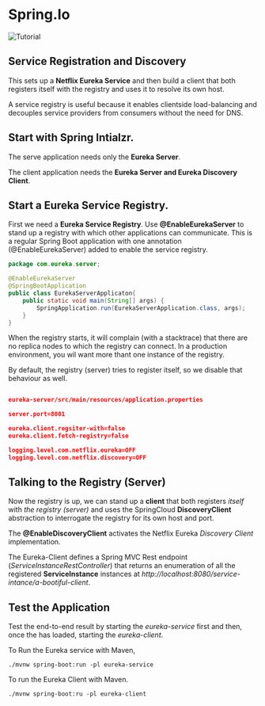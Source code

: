 # Spring.Io

![Tutorial](https://spring.io/guides/gs/service-registration-and-discovery/)

## Service Registration and Discovery

This sets up a **Netflix Eureka Service** and then build a client that both registers itself with the registry and uses it to resolve its own host. 

A service registry is useful because it enables clientside load-balancing and decouples service providers from consumers without the need for DNS.

## Start with Spring Intialzr.

The serve application needs only the **Eureka Server**.

The client application needs the **Eureka Server and Eureka Discovery Client**.

## Start a Eureka Service Registry.

First we need a **Eureka Service Registry**. Use **@EnableEurekaServer** to stand up a registry with which other applications can communicate. This is a regular Spring Boot application with one annotation (@EnableEurekaServer) added to enable the service registry. 

```java
package com.eureka.server;

@EnableEurekaServer
@SpringBootApplication
public class EurekaServerApplicaton{
	public static void main(String[] args) {
		SpringApplication.run(EurekaServerApplication.class, args);
	}
}

```

When the registry starts, it will complain (with a stacktrace) that there are no replica nodes to which the registry can connect. In a production environment, you wil want more thant one instance of the registry. 

By default, the registry (server) tries to register itself, so we disable that behaviour as well. 

```json

eureka-server/src/main/resources/application.properties

server.port=8001

eureka.client.regsiter-with=false
eureka.client.fetch-registry=false

logging.level.com.netflix.eureka=OFF
logging.level.com.netflix.discovery=OFF

```


## Talking to the Registry (Server)

Now the registry is up, we can stand up a **client** that both registers *itself* with *the registry (server)* and uses the SpringCloud **DiscoveryClient** abstraction to interrogate the registry for its own host and port. 

The **@EnableDiscoveryClient** activates the Netflix Eureka *Discovery Client* implementation. 

The Eureka-Client defines a Spring MVC Rest endpoint (*ServiceInstanceRestController*) that returns an enumeration of all the registered **ServiceInstance** instances at *http://localhost:8080/service-intance/a-bootiful-client*. 

## Test the Application

Test the end-to-end result by starting the *eureka-service* first and then, once the has loaded, starting the *eureka-client*.

To Run the Eureka service with Maven, 
```
./mvnw spring-boot:run -pl eureka-service
```

To run the Eureka Client with Maven.
```
./mvnw spring-boot:ru -pl eureka-client
```


